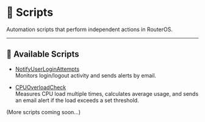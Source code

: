 # 🔧 Scripts

Automation scripts that perform independent actions in RouterOS.

---

## 📜 Available Scripts

- [NotifyUserLoginAttempts](./NotifyUserLoginAttempts/README.md)  
  Monitors login/logout activity and sends alerts by email.

- [CPUOverloadCheck](./CPUOverloadCheck/README.md)  
  Measures CPU load multiple times, calculates average usage, and sends an email alert if the load exceeds a set threshold.

(More scripts coming soon...)
